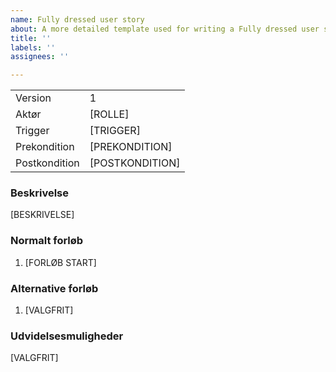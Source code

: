 ```yaml
---
name: Fully dressed user story
about: A more detailed template used for writing a Fully dressed user story
title: ''
labels: ''
assignees: ''

---
```


| | |
|--------|--------|
| Version | 1 |
| Aktør | [ROLLE] |
| Trigger | [TRIGGER] |
| Prekondition | [PREKONDITION] | 
| Postkondition | [POSTKONDITION] | 

### Beskrivelse
[BESKRIVELSE]

### Normalt forløb

1. [FORLØB START]

### Alternative forløb

1. [VALGFRIT]

### Udvidelsesmuligheder
[VALGFRIT]
